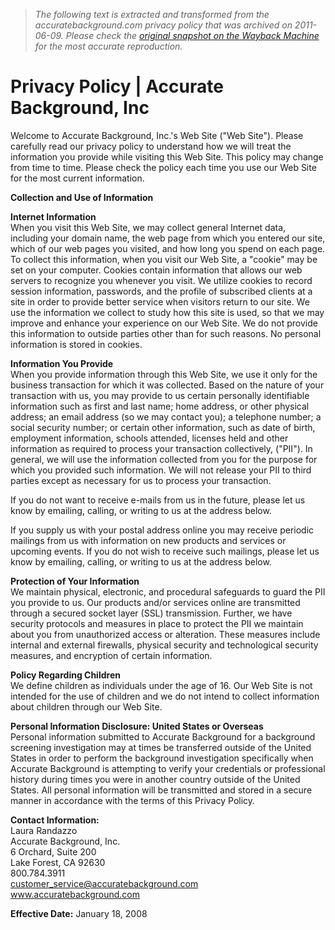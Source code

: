 > *The following text is extracted and transformed from the accuratebackground.com privacy policy that was archived on 2011-06-09. Please check the [original snapshot on the Wayback Machine](https://web.archive.org/web/20110609013316id_/http%3A//accuratebackground.com/privacy-policy.php%3Fsec%3D8) for the most accurate reproduction.*

# Privacy Policy | Accurate Background, Inc

Welcome to Accurate Background, Inc.'s Web Site ("Web Site"). Please carefully read our privacy policy to understand how we will treat the information you provide while visiting this Web Site. This policy may change from time to time. Please check the policy each time you use our Web Site for the most current information.

**Collection and Use of Information**

**Internet Information**  
When you visit this Web Site, we may collect general Internet data, including your domain name, the web page from which you entered our site, which of our web pages you visited, and how long you spend on each page. To collect this information, when you visit our Web Site, a "cookie" may be set on your computer. Cookies contain information that allows our web servers to recognize you whenever you visit. We utilize cookies to record session information, passwords, and the profile of subscribed clients at a site in order to provide better service when visitors return to our site. We use the information we collect to study how this site is used, so that we may improve and enhance your experience on our Web Site. We do not provide this information to outside parties other than for such reasons. No personal information is stored in cookies.

**Information You Provide**  
When you provide information through this Web Site, we use it only for the business transaction for which it was collected. Based on the nature of your transaction with us, you may provide to us certain personally identifiable information such as first and last name; home address, or other physical address; an email address (so we may contact you); a telephone number; a social security number; or certain other information, such as date of birth, employment information, schools attended, licenses held and other information as required to process your transaction collectively, ("PII"). In general, we will use the information collected from you for the purpose for which you provided such information. We will not release your PII to third parties except as necessary for us to process your transaction.

If you do not want to receive e-mails from us in the future, please let us know by emailing, calling, or writing to us at the address below.

If you supply us with your postal address online you may receive periodic mailings from us with information on new products and services or upcoming events. If you do not wish to receive such mailings, please let us know by emailing, calling, or writing to us at the address below.

**Protection of Your Information**  
We maintain physical, electronic, and procedural safeguards to guard the PII you provide to us. Our products and/or services online are transmitted through a secured socket layer (SSL) transmission. Further, we have security protocols and measures in place to protect the PII we maintain about you from unauthorized access or alteration. These measures include internal and external firewalls, physical security and technological security measures, and encryption of certain information.

**Policy Regarding Children**  
We define children as individuals under the age of 16. Our Web Site is not intended for the use of children and we do not intend to collect information about children through our Web Site.

**Personal Information Disclosure: United States or Overseas**  
Personal information submitted to Accurate Background for a background screening investigation may at times be transferred outside of the United States in order to perform the background investigation specifically when Accurate Background is attempting to verify your credentials or professional history during times you were in another country outside of the United States. All personal information will be transmitted and stored in a secure manner in accordance with the terms of this Privacy Policy.

**Contact Information:**  
Laura Randazzo  
Accurate Background, Inc.  
6 Orchard, Suite 200   
Lake Forest, CA 92630   
800.784.3911  
customer_service@accuratebackground.com  
www.accuratebackground.com

**Effective Date:** January 18, 2008
